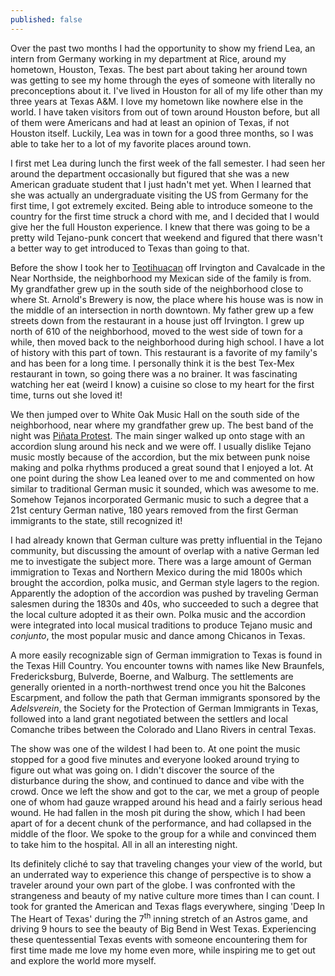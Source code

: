 ```yaml
---
published: false
---
```

Over the past two months I had the opportunity to show my friend Lea, an intern from Germany working in my department at Rice, around my hometown, Houston, Texas. The best part about taking her around town was getting to see my home through the eyes of someone with literally no preconceptions about it. I've lived in Houston for all of my life other than my three years at Texas A&M. I love my hometown like nowhere else in the world. I have taken visitors from out of town around Houston before, but all of them were Americans and had at least an opinion of Texas, if not Houston itself. Luckily, Lea was in town for a good three months, so I was able to take her to a lot of my favorite places around town.

I first met Lea during lunch the first week of the fall semester. I had seen her around the department occasionally but figured that she was a new American graduate student that I just hadn't met yet. When I learned that she was actually an undergraduate visiting the US from Germany for the first time, I got extremely excited. Being able to introduce someone to the country for the first time struck a chord with me, and I decided that I would give her the full Houston experience. I knew that there was going to be a pretty wild Tejano-punk concert that weekend and figured that there wasn't a better way to get introduced to Texas than going to that.

Before the show I took her to [Teotihuacan](http://www.teomexicancafe.com/) off Irvington and Cavalcade in the Near Northside, the neighborhood my Mexican side of the family is from. My grandfather grew up in the south side of the neighborhood close to where St. Arnold's Brewery is now, the place where his house was is now in the middle of an intersection in north downtown. My father grew up a few streets down from the restaurant in a house just off Irvington. I grew up north of 610 of the neighborhood, moved to the west side of town for a while, then moved back to the neighborhood during high school. I have a lot of history with this part of town. This restaurant is a favorite of my family's and has been for a long time. I personally think it is the best Tex-Mex restaurant in town, so going there was a no brainer. It was fascinating watching her eat (weird I know) a cuisine so close to my heart for the first time, turns out she loved it!

We then jumped over to White Oak Music Hall on the south side of the neighborhood, near where my grandfather grew up. The best band of the night was [Piñata Protest](https://pinataprotestband.com/). The main singer walked up onto stage with an accordion slung around his neck and we were off. I usually dislike Tejano music mostly because of the accordion, but the mix between punk noise making and polka rhythms produced a great sound that I enjoyed a lot. At one point during the show Lea leaned over to me and commented on how similar to traditional German music it sounded, which was awesome to me. Somehow Tejanos incorporated Germanic music to such a degree that a 21st century German native, 180 years removed from the first German immigrants to the state, still recognized it!

I had already known that German culture was pretty influential in the Tejano community, but discussing the amount of overlap with a native German led me to investigate the subject more. There was a large amount of German immigration to Texas and Northern Mexico during the mid 1800s which brought the accordion, polka music, and German style lagers to the region. Apparently the adoption of the accordion was pushed by traveling German salesmen during the 1830s and 40s, who succeeded to such a degree that the local culture adopted it as their own. Polka music and the accordion were integrated into local musical traditions to produce Tejano music and *conjunto*, the most popular music and dance among Chicanos in Texas.

A more easily recognizable sign of German immigration to Texas is found in the Texas Hill Country. You encounter towns with names like New Braunfels, Fredericksburg, Bulverde, Boerne, and Walburg. The settlements are generally oriented in a north-northwest trend once you hit the Balcones Escarpment, and follow the path that German immigrants sponsored by the *Adelsverein*, the Society for the Protection of German Immigrants in Texas, followed into a land grant negotiated between the settlers and local Comanche tribes between the Colorado and Llano Rivers in central Texas. 

The show was one of the wildest I had been to. At one point the music stopped for a good five minutes and everyone looked around trying to figure out what was going on. I didn't discover the source of the disturbance during the show, and continued to dance and vibe with the crowd. Once we left the show and got to the car, we met a group of people one of whom had gauze wrapped around his head and a fairly serious head wound. He had fallen in the mosh pit during the show, which I had been apart of for a decent chunk of the performance, and had collapsed in the middle of the floor. We spoke to the group for a while and convinced them to take him to the hospital. All in all an interesting night.

Its definitely cliché to say that traveling changes your view of the world, but an underrated way to experience this change of perspective is to show a traveler around your own part of the globe. I was confronted with the strangeness and beauty of my native culture more times than I can count. I took for granted the American and Texas flags everywhere, singing 'Deep In The Heart of Texas' during the 7<sup>th</sup> inning stretch of an Astros game, and driving 9 hours to see the beauty of Big Bend in West Texas. Experiencing these quentessential Texas events with someone encountering them for first time made me love my home even more, while inspiring me to get out and explore the world more myself.
